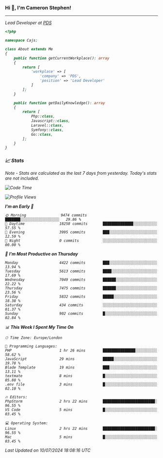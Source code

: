 ### Hi 👋, I'm Cameron Stephen!
<hr>
<p><em>Lead Developer at <a href="https://prindatasolutions.co.uk">PDS</a></p>


```php
<?php

namespace Cajs;

class About extends Me
{
    public function getCurrentWorkplace(): array
    {
        return [
            'workplace' => [
                'company' => 'PDS',
                'position' => 'Lead Developer'
            ]
        ];
    }

    public function getDailyKnowledge(): array
    {
        return [
            Php::class,
            Javascript::class,
            Laravel::class,
            Symfony::class,
            Go::class,
        ];
    }
}
```

### 📈 Stats
<p><em>Note - Stats are calculated as the last 7 days from yesterday. Today's stats are not included.</em></p>


<!--START_SECTION:waka-->
![Code Time](http://img.shields.io/badge/Code%20Time-3%2C869%20hrs%2044%20mins-blue)

![Profile Views](http://img.shields.io/badge/Profile%20Views-0-blue)

**I'm an Early 🐤** 

```text
🌞 Morning                9474 commits        ███████░░░░░░░░░░░░░░░░░░   29.86 % 
🌆 Daytime                18258 commits       ██████████████░░░░░░░░░░░   57.55 % 
🌃 Evening                3995 commits        ███░░░░░░░░░░░░░░░░░░░░░░   12.59 % 
🌙 Night                  0 commits           ░░░░░░░░░░░░░░░░░░░░░░░░░   00.00 % 
```
📅 **I'm Most Productive on Thursday** 

```text
Monday                   4422 commits        ███░░░░░░░░░░░░░░░░░░░░░░   13.94 % 
Tuesday                  5613 commits        ████░░░░░░░░░░░░░░░░░░░░░   17.69 % 
Wednesday                7049 commits        ██████░░░░░░░░░░░░░░░░░░░   22.22 % 
Thursday                 7475 commits        ██████░░░░░░░░░░░░░░░░░░░   23.56 % 
Friday                   5832 commits        █████░░░░░░░░░░░░░░░░░░░░   18.38 % 
Saturday                 434 commits         ░░░░░░░░░░░░░░░░░░░░░░░░░   01.37 % 
Sunday                   902 commits         █░░░░░░░░░░░░░░░░░░░░░░░░   02.84 % 
```


📊 **This Week I Spent My Time On** 

```text
🕑︎ Time Zone: Europe/London

💬 Programming Languages: 
PHP                      1 hr 26 mins        ███████████████░░░░░░░░░░   58.62 % 
JavaScript               29 mins             █████░░░░░░░░░░░░░░░░░░░░   19.78 % 
Blade Template           19 mins             ███░░░░░░░░░░░░░░░░░░░░░░   13.11 % 
textmate                 8 mins              █░░░░░░░░░░░░░░░░░░░░░░░░   05.88 % 
.env file                3 mins              █░░░░░░░░░░░░░░░░░░░░░░░░   02.10 % 

🔥 Editors: 
PhpStorm                 2 hrs 22 mins       ████████████████████████░   96.55 % 
VS Code                  5 mins              █░░░░░░░░░░░░░░░░░░░░░░░░   03.45 % 

💻 Operating System: 
Linux                    2 hrs 22 mins       ████████████████████████░   96.55 % 
Mac                      5 mins              █░░░░░░░░░░░░░░░░░░░░░░░░   03.45 % 
```


 Last Updated on 10/07/2024 18:08:16 UTC
<!--END_SECTION:waka-->
